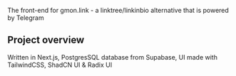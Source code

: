 The front-end for gmon.link - a linktree/linkinbio alternative that is powered by Telegram

## Project overview
Written in Next.js, PostgresSQL database from Supabase, UI made with TailwindCSS, ShadCN UI & Radix UI